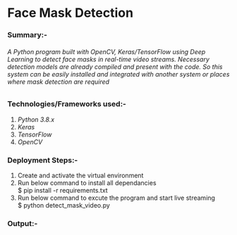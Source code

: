<h1>Face Mask Detection </h1>
<h3>Summary:-</h3>
<p><h6> A Python program built with OpenCV, Keras/TensorFlow using Deep Learning to detect face masks in real-time video streams. Necessary detection models are already compiled and present with the code. So this system can be easily installed and integrated with another system or places where mask detection are required </h6></p>

<h3>Technologies/Frameworks used:-</h3>
<ol>
<li><i>Python 3.8.x</i></li>
<li><i>Keras</i></li>
<li><i>TensorFlow</i></li>
<li><i>OpenCV</i></li>
</ol>

<h3>Deployment Steps:-</h3>
<ol>
<li>Create and activate the virtual environment</li>
<li>Run below command to install all dependancies</li>
       $ pip install -r requirements.txt
<li>Run below command to excute the program and start live streaming </li>
       $ python detect_mask_video.py
</ol>

<h3>Output:-</h3>
<img src="https://github.com/amitraikkr/MaskDetectLive/raw/master/FaceMask.gif" alt="" style="max-width:100%;">
